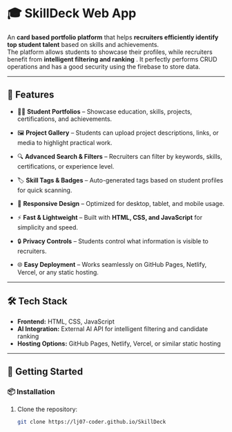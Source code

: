 # 🎓 SkillDeck Web App  

An **card based portfolio platform** that helps **recruiters efficiently identify top student talent** based on skills and achievements.  
The platform allows students to showcase their profiles, while recruiters benefit from **intelligent filtering and ranking** .
It perfectly performs CRUD operations and has a good security using the firebase to store data.  

---

## 🌟 Features  

- 👩‍🎓 **Student Portfolios** – Showcase education, skills, projects, certifications, and achievements.  
- 🖼️ **Project Gallery** – Students can upload project descriptions, links, or media to highlight practical work.  
  
- 🔍 **Advanced Search & Filters** – Recruiters can filter by keywords, skills, certifications, or experience level.  
- 🏷️ **Skill Tags & Badges** – Auto-generated tags based on student profiles for quick scanning.   
- 📱 **Responsive Design** – Optimized for desktop, tablet, and mobile usage.  
- ⚡ **Fast & Lightweight** – Built with **HTML, CSS, and JavaScript** for simplicity and speed.  
- 🔒 **Privacy Controls** – Students control what information is visible to recruiters.  
- 🌐 **Easy Deployment** – Works seamlessly on GitHub Pages, Netlify, Vercel, or any static hosting.  

---

## 🛠️ Tech Stack  
- **Frontend:** HTML, CSS, JavaScript  
- **AI Integration:** External AI API for intelligent filtering and candidate ranking  
- **Hosting Options:** GitHub Pages, Netlify, Vercel, or similar static hosting  

---

## 🚀 Getting Started  

### 📦 Installation  
1. Clone the repository:  
   ```bash
   git clone https://lj07-coder.github.io/SkillDeck
